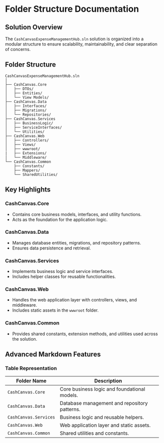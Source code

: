 # Folder Structure Documentation

## Solution Overview
The `CashCanvasExpenseManagementHub.sln` solution is organized into a modular structure to ensure scalability, maintainability, and clear separation of concerns.

## Folder Structure

```plaintext
CashCanvasExpenseManagementHub.sln
│
├── CashCanvas.Core
│   ├── DTOs/
│   ├── Entities/
│   └── View Models/
├── CashCanvas.Data
│   ├── Interfaces/
│   ├── Migrations/
│   └── Repositories/
├── CashCanvas.Services
│   ├── BusinessLogic/
│   ├── ServiceInterfaces/
│   └── Utilities/
├── CashCanvas.Web
│   ├── Controllers/
│   ├── Views/
│   ├── wwwroot/
|   ├── Extensions/
│   └── Middleware/
└── CashCanvas.Common
    ├── Constants/
    ├── Mappers/
    └── SharedUtilities/
```

## Key Highlights

### **CashCanvas.Core**
- Contains core business models, interfaces, and utility functions.
- Acts as the foundation for the application logic.

### **CashCanvas.Data**
- Manages database entities, migrations, and repository patterns.
- Ensures data persistence and retrieval.

### **CashCanvas.Services**
- Implements business logic and service interfaces.
- Includes helper classes for reusable functionalities.

### **CashCanvas.Web**
- Handles the web application layer with controllers, views, and middleware.
- Includes static assets in the `wwwroot` folder.

### **CashCanvas.Common**
- Provides shared constants, extension methods, and utilities used across the solution.

## Advanced Markdown Features

### **Table Representation**
| Folder Name         | Description                                   |
|---------------------|-----------------------------------------------|
| `CashCanvas.Core`   | Core business logic and foundational models. |
| `CashCanvas.Data`   | Database management and repository patterns. |
| `CashCanvas.Services` | Business logic and reusable helpers.        |
| `CashCanvas.Web`    | Web application layer and static assets.     |
| `CashCanvas.Common` | Shared utilities and constants.              |

